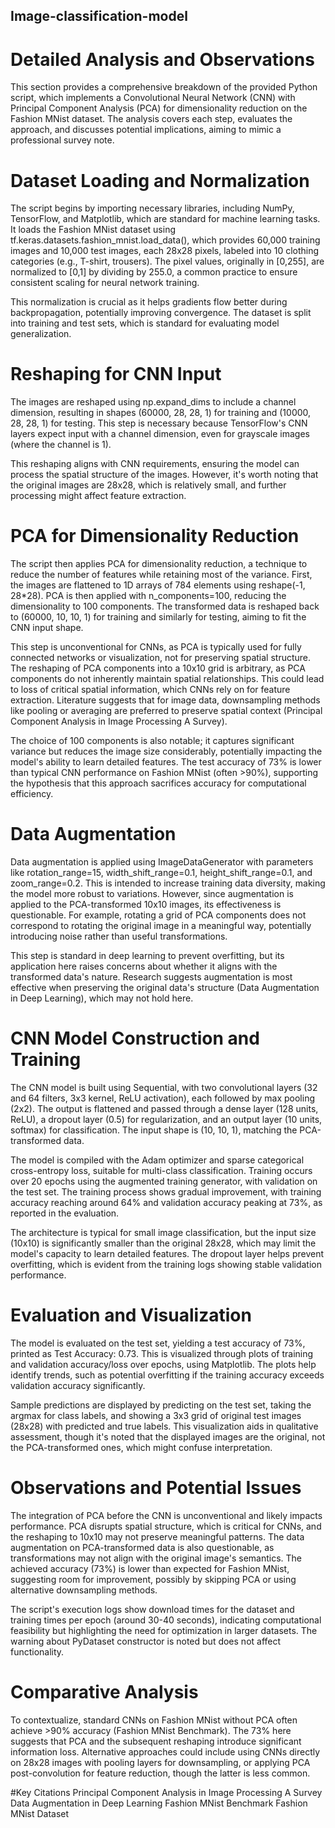 ## Image-classification-model
# Detailed Analysis and Observations
This section provides a comprehensive breakdown of the provided Python script, which implements a Convolutional Neural Network (CNN) with Principal Component Analysis (PCA) for dimensionality reduction on the Fashion MNist dataset. The analysis covers each step, evaluates the approach, and discusses potential implications, aiming to mimic a professional survey note.

# Dataset Loading and Normalization
The script begins by importing necessary libraries, including NumPy, TensorFlow, and Matplotlib, which are standard for machine learning tasks. It loads the Fashion MNist dataset using tf.keras.datasets.fashion_mnist.load_data(), which provides 60,000 training images and 10,000 test images, each 28x28 pixels, labeled into 10 clothing categories (e.g., T-shirt, trousers). The pixel values, originally in [0,255], are normalized to [0,1] by dividing by 255.0, a common practice to ensure consistent scaling for neural network training.

This normalization is crucial as it helps gradients flow better during backpropagation, potentially improving convergence. The dataset is split into training and test sets, which is standard for evaluating model generalization.

# Reshaping for CNN Input
The images are reshaped using np.expand_dims to include a channel dimension, resulting in shapes (60000, 28, 28, 1) for training and (10000, 28, 28, 1) for testing. This step is necessary because TensorFlow's CNN layers expect input with a channel dimension, even for grayscale images (where the channel is 1).

This reshaping aligns with CNN requirements, ensuring the model can process the spatial structure of the images. However, it's worth noting that the original images are 28x28, which is relatively small, and further processing might affect feature extraction.

# PCA for Dimensionality Reduction
The script then applies PCA for dimensionality reduction, a technique to reduce the number of features while retaining most of the variance. First, the images are flattened to 1D arrays of 784 elements using reshape(-1, 28*28). PCA is then applied with n_components=100, reducing the dimensionality to 100 components. The transformed data is reshaped back to (60000, 10, 10, 1) for training and similarly for testing, aiming to fit the CNN input shape.

This step is unconventional for CNNs, as PCA is typically used for fully connected networks or visualization, not for preserving spatial structure. The reshaping of PCA components into a 10x10 grid is arbitrary, as PCA components do not inherently maintain spatial relationships. This could lead to loss of critical spatial information, which CNNs rely on for feature extraction. Literature suggests that for image data, downsampling methods like pooling or averaging are preferred to preserve spatial context (Principal Component Analysis in Image Processing A Survey).

The choice of 100 components is also notable; it captures significant variance but reduces the image size considerably, potentially impacting the model's ability to learn detailed features. The test accuracy of 73% is lower than typical CNN performance on Fashion MNist (often >90%), supporting the hypothesis that this approach sacrifices accuracy for computational efficiency.

# Data Augmentation
Data augmentation is applied using ImageDataGenerator with parameters like rotation_range=15, width_shift_range=0.1, height_shift_range=0.1, and zoom_range=0.2. This is intended to increase training data diversity, making the model more robust to variations. However, since augmentation is applied to the PCA-transformed 10x10 images, its effectiveness is questionable. For example, rotating a grid of PCA components does not correspond to rotating the original image in a meaningful way, potentially introducing noise rather than useful transformations.

This step is standard in deep learning to prevent overfitting, but its application here raises concerns about whether it aligns with the transformed data's nature. Research suggests augmentation is most effective when preserving the original data's structure (Data Augmentation in Deep Learning), which may not hold here.

# CNN Model Construction and Training
The CNN model is built using Sequential, with two convolutional layers (32 and 64 filters, 3x3 kernel, ReLU activation), each followed by max pooling (2x2). The output is flattened and passed through a dense layer (128 units, ReLU), a dropout layer (0.5) for regularization, and an output layer (10 units, softmax) for classification. The input shape is (10, 10, 1), matching the PCA-transformed data.

The model is compiled with the Adam optimizer and sparse categorical cross-entropy loss, suitable for multi-class classification. Training occurs over 20 epochs using the augmented training generator, with validation on the test set. The training process shows gradual improvement, with training accuracy reaching around 64% and validation accuracy peaking at 73%, as reported in the evaluation.

The architecture is typical for small image classification, but the input size (10x10) is significantly smaller than the original 28x28, which may limit the model's capacity to learn detailed features. The dropout layer helps prevent overfitting, which is evident from the training logs showing stable validation performance.

# Evaluation and Visualization
The model is evaluated on the test set, yielding a test accuracy of 73%, printed as Test Accuracy: 0.73. This is visualized through plots of training and validation accuracy/loss over epochs, using Matplotlib. The plots help identify trends, such as potential overfitting if the training accuracy exceeds validation accuracy significantly.

Sample predictions are displayed by predicting on the test set, taking the argmax for class labels, and showing a 3x3 grid of original test images (28x28) with predicted and true labels. This visualization aids in qualitative assessment, though it's noted that the displayed images are the original, not the PCA-transformed ones, which might confuse interpretation.

# Observations and Potential Issues
The integration of PCA before the CNN is unconventional and likely impacts performance. PCA disrupts spatial structure, which is critical for CNNs, and the reshaping to 10x10 may not preserve meaningful patterns. The data augmentation on PCA-transformed data is also questionable, as transformations may not align with the original image's semantics. The achieved accuracy (73%) is lower than expected for Fashion MNist, suggesting room for improvement, possibly by skipping PCA or using alternative downsampling methods.

The script's execution logs show download times for the dataset and training times per epoch (around 30-40 seconds), indicating computational feasibility but highlighting the need for optimization in larger datasets. The warning about PyDataset constructor is noted but does not affect functionality.

# Comparative Analysis
To contextualize, standard CNNs on Fashion MNist without PCA often achieve >90% accuracy (Fashion MNist Benchmark). The 73% here suggests that PCA and the subsequent reshaping introduce significant information loss. Alternative approaches could include using CNNs directly on 28x28 images with pooling layers for downsampling, or applying PCA post-convolution for feature reduction, though the latter is less common.

#Key Citations
Principal Component Analysis in Image Processing A Survey
Data Augmentation in Deep Learning
Fashion MNist Benchmark
Fashion MNist Dataset
